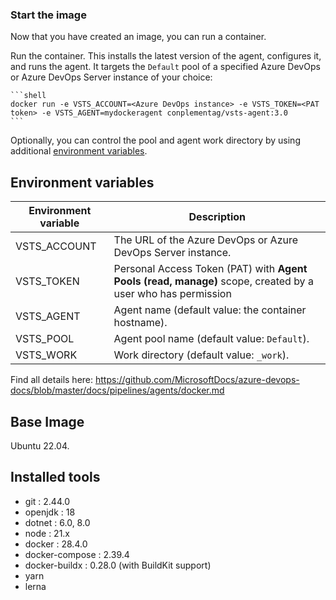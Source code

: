 ### Start the image

Now that you have created an image, you can run a container.

 Run the container. This installs the latest version of the agent, configures it, and runs the agent. It targets the `Default` pool of a specified Azure DevOps or Azure DevOps Server instance of your choice:

    ```shell
    docker run -e VSTS_ACCOUNT=<Azure DevOps instance> -e VSTS_TOKEN=<PAT token> -e VSTS_AGENT=mydockeragent conplementag/vsts-agent:3.0
    ```

Optionally, you can control the pool and agent work directory by using additional [environment variables](#environment-variables).


## Environment variables

| Environment variable | Description                                                  |
|----------------------|--------------------------------------------------------------|
| VSTS_ACCOUNT         | The URL of the Azure DevOps or Azure DevOps Server instance. |
| VSTS_TOKEN           | Personal Access Token (PAT) with **Agent Pools (read, manage)** scope, created by a user who has permission |
| VSTS_AGENT           | Agent name (default value: the container hostname).          |
| VSTS_POOL            | Agent pool name (default value: `Default`).                  |
| VSTS_WORK            | Work directory (default value: `_work`).                     |


Find all details here: https://github.com/MicrosoftDocs/azure-devops-docs/blob/master/docs/pipelines/agents/docker.md

## Base Image 
Ubuntu 22.04.

## Installed tools

- git             : 2.44.0
- openjdk         : 18
- dotnet          : 6.0, 8.0
- node            : 21.x
- docker          : 28.4.0
- docker-compose  : 2.39.4
- docker-buildx   : 0.28.0 (with BuildKit support)
- yarn 
- lerna
